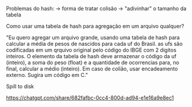 Problemas do hash:
-> forma de tratar colisão
-> "adivinhar" o tamanho da tabela

Como usar uma tabela de hash para agregação em um arquivo qualquer?
    

"Eu quero agregar um arquivo grande, usando uma tabela de hash para calcular a média de pesos de nascidos para cada uf do Brasil. as ufs são codificadas em um qrquivo original pelo código do IBGE com 2 digitos inteiros. O elemento da tabela de hash deve armazenar o código da uf (inteiro), a soma do peso (float) e a quantidade de ocorrencias para, no final, calcular a médio (inteiro). Em caso de colião, usar encadeamento externo. Sugira um código em C."    

Spill to disk


https://chatgpt.com/share/682fafbc-0cc4-800d-ad94-e1e16a9e8ec1